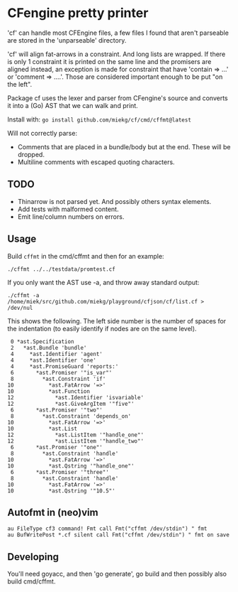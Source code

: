 # CFengine pretty printer

'cf' can handle most CFEngine files, a few files I found that aren't parseable are stored in the
'unparseable' directory.

'cf' will align fat-arrows in a constraint. And long lists are wrapped. If there is only 1
constraint it is printed on the same line and the promisers are aligned instead, an exception is
made for constraint that have 'contain => ...' or 'comment => ....'. Those are considered important
enough to be put "on the left".

Package cf uses the lexer and parser from CFengine's source and converts it into a (Go) AST that we
can walk and print.

Install with: `go install github.com/miekg/cf/cmd/cffmt@latest`

Will not correctly parse:

- Comments that are placed in a bundle/body but at the end. These will be dropped.
- Multiline comments with escaped quoting characters.

## TODO

- Thinarrow is not parsed yet. And possibly others syntax elements.
- Add tests with malformed content.
- Emit line/column numbers on errors.

## Usage

Build `cffmt` in the cmd/cffmt and then for an example:

    ./cffmt ../../testdata/promtest.cf

If you only want the AST use -a, and throw away standard output:

    ./cffmt -a /home/miek/src/github.com/miekg/playground/cfjson/cf/list.cf > /dev/nul

This shows the following. The left side number is the number of spaces for the indentation (to
easily identify if nodes are on the same level).

~~~
 0 *ast.Specification
 2   *ast.Bundle 'bundle'
 4     *ast.Identifier 'agent'
 4     *ast.Identifier 'one'
 4     *ast.PromiseGuard 'reports:'
 6       *ast.Promiser '"is_var"'
 8         *ast.Constraint 'if'
10           *ast.FatArrow '=>'
10           *ast.Function
12             *ast.Identifier 'isvariable'
12             *ast.GiveArgItem '"five"'
 6       *ast.Promiser '"two"'
 8         *ast.Constraint 'depends_on'
10           *ast.FatArrow '=>'
10           *ast.List
12             *ast.ListItem '"handle_one"'
12             *ast.ListItem '"handle_two"'
 6       *ast.Promiser '"one"'
 8         *ast.Constraint 'handle'
10           *ast.FatArrow '=>'
10           *ast.Qstring '"handle_one"'
 6       *ast.Promiser '"three"'
 8         *ast.Constraint 'handle'
10           *ast.FatArrow '=>'
10           *ast.Qstring '"10.5"'
~~~

## Autofmt in (neo)vim

~~~
au FileType cf3 command! Fmt call Fmt("cffmt /dev/stdin") " fmt
au BufWritePost *.cf silent call Fmt("cffmt /dev/stdin") " fmt on save
~~~

## Developing

You'll need goyacc, and then 'go generate', go build and then possibly also build cmd/cffmt.
